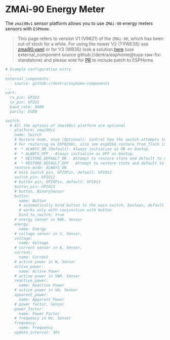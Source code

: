 # ZMAi-90 Energy Meter

The `zmai90v1` sensor platform allows you to use `ZMAi-90` energy meters sensors with `ESPHome`.

> This page refers to version V1 (V9821) of the `ZMAi-90`, which has been out of stock for a while. For using the newer V2 (TYWE3S) see [zmai90.yaml](../../zmai90.yaml) or for V3 (WB3S) look a solution [here](https://community.home-assistant.io/t/help-with-zmai-90-and-esphome-or-tasmota/308554/38?u=dentra) (use external_component source github://dentra/esphome@tuya-raw-fix-standalone) and please vote for [PR](https://github.com/esphome/esphome/pull/1812) to include patch to ESPHome.

```yaml
# Example configuration entry
...
external_components:
  - source: github://dentra/esphome-components
...
uart:
  rx_pin: GPIO3
  tx_pin: GPIO1
  baud_rate: 9600
  parity: EVEN

switch:
  # All the options of zmai90v1 platform are optional
  - platform: zmai90v1
    name: Switch
    # Restore mode, enum (Optional): Control how the switch attempts to restore state on bootup.
    # For restoring on ESP8266s, also see esp8266_restore_from_flash in the esphome section.
    #  * ALWAYS_ON (Default)- Always initialize as ON on bootup.
    #  * ALWAYS_OFF - Always initialize as OFF on bootup.
    #  * RESTORE_DEFAULT_ON - Attempt to restore state and default to ON.
    #  * RESTORE_DEFAULT_OFF - Attempt to restore state and default to OFF if not possible to restore.
    restore_mode: ALWAYS_ON
    # main switch pin, GPIOPin, default: GPIO12
    switch_pin: GPIO12
    # button pin, GPIOPin, default: GPIO13
    button_pin: GPIO13
    # button, BinarySensor
    button:
      name: Button
      # automatically bind button to the main switch, boolean, default: true
      # works only with conjunction with button
      bind_to_switch: true
    # energy sensor in kWh, Sensor
    energy:
      name: Energy
    # voltage sensor in V, Sensor,
    voltage:
      name: Voltage
    # current sensor in A, Sensor,
    current:
      name: Current
    # active power in W, Sensor
    active_power:
      name: Active Power
    # active power in VAR, Sensor
    reactive_power:
      name: Reactive Power
    # active power in VA, Sensor
    apparent_power:
      name: Apparent Power
    # power factor, Sensor
    power_factor:
      name: Power Factor
    # frequency in Hz, Sensor
    frequency:
      name: Frequency
    update_interval: 30s
```
